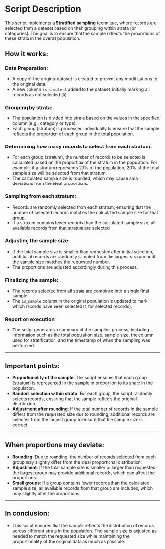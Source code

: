 # Script Description

This script implements a **Stratified sampling** technique, where records are selected from a dataset based on their grouping within strata (or categories). The goal is to ensure that the sample reflects the proportions of these strata in the overall population.

## How it works:

### Data Preparation:
- A copy of the original dataset is created to prevent any modifications to the original data.
- A new column `is_sample` is added to the dataset, initially marking all records as not selected (`0`).

### Grouping by strata:
- The population is divided into strata based on the values in the specified column (e.g., category or type).
- Each group (stratum) is processed individually to ensure that the sample reflects the proportion of each group in the total population.

### Determining how many records to select from each stratum:
- For each group (stratum), the number of records to be selected is calculated based on the proportion of the stratum in the population. For example, if a stratum represents 20% of the population, 20% of the total sample size will be selected from that stratum.
- The calculated sample size is rounded, which may cause small deviations from the ideal proportions.

### Sampling from each stratum:
- Records are randomly selected from each stratum, ensuring that the number of selected records matches the calculated sample size for that group.
- If a stratum contains fewer records than the calculated sample size, all available records from that stratum are selected.

### Adjusting the sample size:
- If the total sample size is smaller than requested after initial selection, additional records are randomly sampled from the largest stratum until the sample size matches the requested number.
- The proportions are adjusted accordingly during this process.

### Finalizing the sample:
- The records selected from all strata are combined into a single final sample.
- The `is_sample` column in the original population is updated to mark which records have been selected (`1` for selected records).

### Report on execution:
- The script generates a summary of the sampling process, including information such as the total population size, sample size, the column used for stratification, and the timestamp of when the sampling was performed.

---

## Important points:

- **Proportionality of the sample**: The script ensures that each group (stratum) is represented in the sample in proportion to its share in the population.
- **Random selection within strata**: For each group, the script randomly selects records, ensuring that the sample reflects the original distribution.
- **Adjustment after rounding**: If the total number of records in the sample differs from the requested size due to rounding, additional records are selected from the largest group to ensure that the sample size is correct.

---

## When proportions may deviate:

- **Rounding**: Due to rounding, the number of records selected from each group may slightly differ from the ideal proportional distribution.
- **Adjustment**: If the total sample size is smaller or larger than requested, the largest group may provide additional records, which can affect the proportions.
- **Small groups**: If a group contains fewer records than the calculated sample size, all available records from that group are included, which may slightly alter the proportions.

---

## In conclusion:

- This script ensures that the sample reflects the distribution of records across different strata in the population. The sample size is adjusted as needed to match the requested size while maintaining the proportionality of the original data as much as possible.
